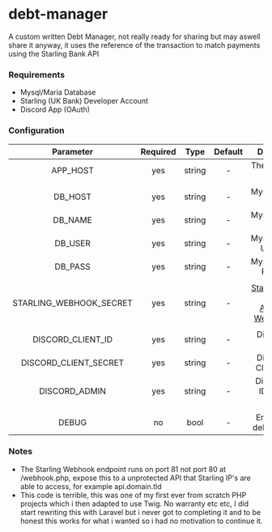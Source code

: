 # debt-manager
A custom written Debt Manager, not really ready for sharing but may aswell share it anyway, it uses the reference of the transaction to match payments using the Starling Bank API

### Requirements
- Mysql/Maria Database
- Starling (UK Bank) Developer Account
- Discord App (OAuth)

### Configuration
|        Parameter        | Required |  Type  | Default |                                            Description                                             |
| :---------------------: | :------: | :----: | :-----: | :------------------------------------------------------------------------------------------------: |
|        APP_HOST         |   yes    | string |    -    |                                      The URL to this service                                       |
|                         |          |        |         |                                                                                                    |
|         DB_HOST         |   yes    | string |    -    |                                         Mysql/MariaDB Host                                         |
|         DB_NAME         |   yes    | string |    -    |                                         Mysql/MariaDB Name                                         |
|         DB_USER         |   yes    | string |    -    |                                       Mysql/MariaDB Username                                       |
|         DB_PASS         |   yes    | string |    -    |                                       Mysql/MariaDB Password                                       |
|                         |          |        |         |                                                                                                    |
| STARLING_WEBHOOK_SECRET |   yes    | string |    -    | [Starling Bank - Personal Access V2 Webhook Key](https://developer.starlingbank.com/personal/list) |
|                         |          |        |         |                                                                                                    |
|    DISCORD_CLIENT_ID    |   yes    | string |    -    |                                       Discord App Client ID                                        |
|  DISCORD_CLIENT_SECRET  |   yes    | string |    -    |                                     Discord App Client Secret                                      |
|      DISCORD_ADMIN      |   yes    | string |    -    |                                  Discord User ID to set as Admin                                   |
|                         |          |        |         |                                                                                                    |
|          DEBUG          |    no    |  bool  |    -    |                                     Enables PHP debug logging                                      |
### Notes
- The Starling Webhook endpoint runs on port 81 not port 80 at /webhook.php, expose this to a unprotected API that Starling IP's are able to access, for example api.domain.tld
- This code is terrible, this was one of my first ever from scratch PHP projects which i then adapted to use Twig. No warranty etc etc, I did start rewriting this with Laravel but i never got to completing it and to be honest this works for what i wanted so i had no motivation to continue it.